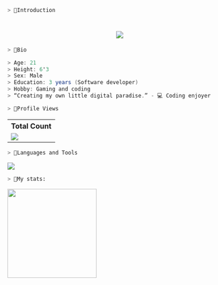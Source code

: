 ```zsh
> 📖Introduction
```

<h1 align="center">
    <img src="https://readme-typing-svg.herokuapp.com/?font=Rubik+Scribble&size=35&center=true&vCenter=true&&color=918CF0&width=500&height=70&duration=4000&lines=Yo!;+I'm+Uzuhiko⚡;" />
</h1>

```zsh
> 📌Bio
```

```csharp
> Age: 21
> Height: 6'3
> Sex: Male
> Education: 3 years (Software developer)
> Hobby: Gaming and coding
> “Creating my own little digital paradise.” - 💻 Coding enjoyer
```

```zsh
> 📌Profile Views
```

  <table>
    <tr>
      <th>Total Count</th>
    </tr>
    <tr>
      <td>
         <a href="https://github.com/uzuhiko"> <img src="https://komarev.com/ghpvc/?username=uzuhiko&style=for-the-badge&color=brightgreen"> </a>
      </td>
    </tr>
  </table>

```zsh
> 📌Languages and Tools
```

<p align="left"> <a href="https://github.com/uzuhiko"><img src="https://skillicons.dev/icons?i=vscode,visualstudio,github,aftereffects,photoshop,css,html,js,cpp,java,ubuntu,windows,nodejs"> </a> </p>

```zsh
> 📌My stats:
```

<img height="200px" src="https://github-readme-stats.vercel.app/api?username=uzuhiko&hide_border=true&show_icons=true&count_private=true&theme=gruvbox&title_color=FFFFFF&text_color=918cf2&icon_color=FFFFFF&bg_color=000000">
